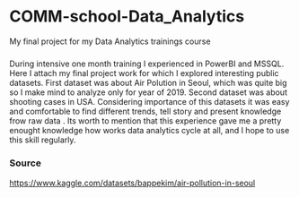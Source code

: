 # COMM-school-Data_Analytics
My final project for my Data Analytics trainings course
#####
During intensive one month training I experienced in PowerBI and MSSQL. Here I attach my final project work for which I explored interesting public datasets.
First dataset was about Air Polution in Seoul, which was quite big so I make mind to analyze only for year of 2019.
Second dataset was about shooting cases in USA.
Considering importance of this datasets it was easy and comfortable to find different trends, tell story and present knowledge frow raw data .
Its worth to mention that this experience gave me a pretty enought knowledge how works data analytics cycle at all, and I hope to use this skill regularly. 

### Source
https://www.kaggle.com/datasets/bappekim/air-pollution-in-seoul
